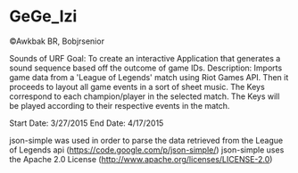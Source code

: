 # GeGe_Izi

©Awkbak BR, Bobjrsenior

Sounds of URF
Goal: To create an interactive Application that generates a sound sequence based off the outcome of game IDs.
Description: Imports game data from a 'League of Legends' match using Riot Games API.
Then it proceeds to layout all game events in a sort of sheet music.
The Keys correspond to each champion/player in the selected match.
The Keys will be played according to their respective events in the match.

Start Date: 3/27/2015
End Date: 4/17/2015

json-simple was used in order to parse the data retrieved from the League of Legends api (https://code.google.com/p/json-simple/)
json-simple uses the Apache 2.0 License (http://www.apache.org/licenses/LICENSE-2.0)

